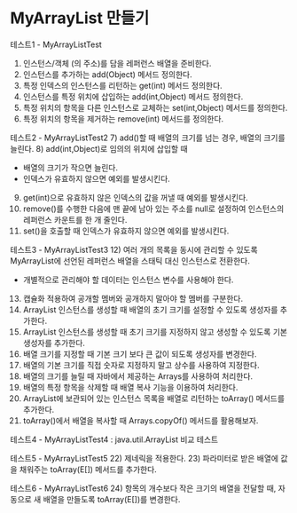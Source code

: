 # MyArrayList 만들기

테스트1 - MyArrayListTest
1) 인스턴스/객체 (의 주소)를 담을 레퍼런스 배열을 준비한다.
2) 인스턴스를 추가하는 add(Object) 메서드 정의한다.
3) 특정 인덱스의 인스턴스를 리턴하는 get(int) 메서드 정의한다.
4) 인스턴스를 특정 위치에 삽입하는 add(int,Object) 메서드 정의한다.
5) 특정 위치의 항목을 다른 인스턴스로 교체하는 set(int,Object) 메서드를 정의한다.
6) 특정 위치의 항목을 제거하는 remove(int) 메서드를 정의한다.

테스트2 - MyArrayListTest2
7) add()할 때 배열의 크기를 넘는 경우, 배열의 크기를 늘린다.
8) add(int,Object)로 임의의 위치에 삽입할 때
- 배열의 크기가 작으면 늘린다.
- 인덱스가 유효하지 않으면 예외를 발생시킨다.
9) get(int)으로 유효하지 않은 인덱스의 값을 꺼낼 때 예외를 발생시킨다.
10) remove()를 수행한 다음에 맨 끝에 남아 있는 주소를 null로 설정하여
   인스턴스의 레퍼런스 카운트를 한 개 줄인다.
11) set()을 호출할 때 인덱스가 유효하지 않으면 예외를 발생시킨다.

테스트3 - MyArrayListTest3
12) 여러 개의 목록을 동시에 관리할 수 있도록
    MyArrayList에 선언된 레퍼런스 배열을 스태틱 대신 인스턴스로 전환한다.
- 개별적으로 관리해야 할 데이터는 인스턴스 변수를 사용해야 한다.
13) 캡슐화 적용하여 공개할 멤버와 공개하지 말아야 할 멤버를 구분한다.
14) ArrayList 인스턴스를 생성할 때 배열의 초기 크기를 설정할 수 있도록 생성자를 추가한다.
15) ArrayList 인스턴스를 생성할 때 초기 크기를 지정하지 않고 생성할 수 있도록 기본 생성자를 추가한다.
16) 배열 크기를 지정할 때 기본 크기 보다 큰 값이 되도록 생성자를 변경한다.
17) 배열의 기본 크기를 직접 숫자로 지정하지 말고 상수를 사용하여 지정한다.
18) 배열의 크기를 늘릴 때 자바에서 제공하는 Arrays를 사용하여 처리한다.
19) 배열의 특정 항목을 삭제할 때 배열 복사 기능을 이용하여 처리한다.
20) ArrayList에 보관되어 있는 인스턴스 목록을 배열로 리턴하는 toArray() 메서드를 추가한다.
21) toArray()에서 배열을 복사할 때 Arrays.copyOf() 메서드를 활용해보자.

테스트4 - MyArrayListTest4 : java.util.ArrayList 비교 테스트

테스트5 - MyArrayListTest5
22) 제네릭을 적용한다.
23) 파라미터로 받은 배열에 값을 채워주는 toArray(E[]) 메서드를 추가한다.

테스트6 - MyArrayListTest6
24) 항목의 개수보다 작은 크기의 배열을 전달할 때, 자동으로 새 배열을 만들도록 toArray(E[])를 변경한다.



